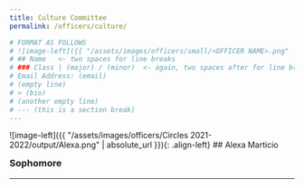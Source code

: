 ```yaml
---
title: Culture Committee
permalink: /officers/culture/

# FORMAT AS FOLLOWS
# ![image-left]({{ "/assets/images/officers/small/<OFFICER NAME>.png" | absolute_url }}){: .align-left}
# ## Name   <- two spaces for line breaks
# ### Class | (major) / (minor)  <- again, two spaces after for line breaks
# Email Address: (email)
# (empty line)
# > (bio)
# (another empty line)
# --- (this is a section break)
---
```

<div id="Alexa"></div>
![image-left]({{ "/assets/images/officers/Circles 2021-2022/output/Alexa.png" | absolute_url }}){: .align-left}
## Alexa Marticio
<p style="margin-bottom: 0.45em; padding: 0">
<a href="https://www.instagram.com/alexa.marticio/" style="margin: 0; padding: 0"><i class="fa fa-2x fa-fw fa-instagram" style="color: #494e48"></i></a>
<a href="mailto:Alexam@vt.edu" style="margin: 0; padding: 0"><i class="fa fa-2x fa-fw fa-envelope" style="color: #494e48"></i></a></p>
<h3 style="margin-top: 0">Sophomore</h3>


---
